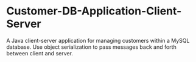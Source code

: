 # Customer-DB-Application-Client-Server

A Java client-server application for managing customers within a MySQL database. 
Use object serialization to pass messages back and forth between client and server.
